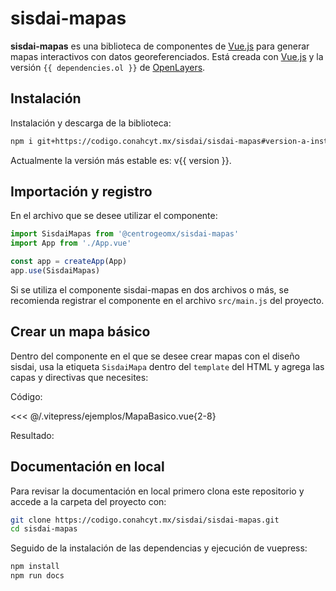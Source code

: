 <script setup>
import MapaBasico from "./../.vitepress/ejemplos/MapaBasico.vue";
import { dependencies, version } from './../../package.json'
</script>

# sisdai-mapas

**sisdai-mapas** es una biblioteca de componentes de
[Vue.js](https://vuejs.org/) para generar mapas interactivos con datos
georeferenciados. Está creada con [Vue.js](https://vuejs.org/) y la versión
`{{ dependencies.ol }}` de [OpenLayers](https://openlayers.org/).

## Instalación

Instalación y descarga de la biblioteca:

```sh
npm i git+https://codigo.conahcyt.mx/sisdai/sisdai-mapas#version-a-instalar
```

Actualmente la versión más estable es: v{{ version }}.

## Importación y registro

En el archivo que se desee utilizar el componente:

```js
import SisdaiMapas from '@centrogeomx/sisdai-mapas'
import App from './App.vue'

const app = createApp(App)
app.use(SisdaiMapas)
```

Si se utiliza el componente sisdai-mapas en dos archivos o más, se recomienda
registrar el componente en el archivo `src/main.js` del proyecto.

## Crear un mapa básico

Dentro del componente en el que se desee crear mapas con el diseño sisdai, usa
la etiqueta `SisdaiMapa` dentro del `template` del HTML y agrega las capas y
directivas que necesites:

Código:

<<< @/.vitepress/ejemplos/MapaBasico.vue{2-8}

Resultado:

<MapaBasico />

## Documentación en local

Para revisar la documentación en local primero clona este repositorio y accede a
la carpeta del proyecto con:

```bash
git clone https://codigo.conahcyt.mx/sisdai/sisdai-mapas.git
cd sisdai-mapas
```

Seguido de la instalación de las dependencias y ejecución de vuepress:

```bash
npm install
npm run docs
```

<!-- Se habilitara en [localhost:5173](http://localhost:5173) (por defecto). -->
